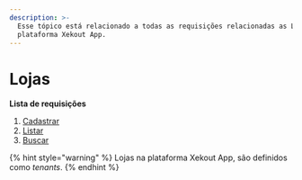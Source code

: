 ```yaml
---
description: >-
  Esse tópico está relacionado a todas as requisições relacionadas as Lojas na
  plataforma Xekout App.
---
```


# Lojas

**Lista de requisições**

1. [Cadastrar](register-new-store.md)
2. [Listar](list-stores.md)
3. [Buscar](get-store-info.md)

{% hint style="warning" %}
Lojas na plataforma Xekout App, são definidos como _tenants_.
{% endhint %}

